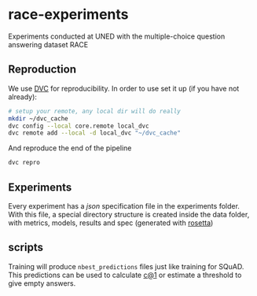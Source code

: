 # race-experiments
Experiments conducted at UNED with the multiple-choice question answering dataset RACE

## Reproduction
We use [DVC](https://dvc.org) for reproducibility. In order to use set it up (if you have not already):
```bash
# setup your remote, any local dir will do really
mkdir ~/dvc_cache
dvc config --local core.remote local_dvc
dvc remote add --local -d local_dvc "~/dvc_cache"
```

And reproduce the end of the pipeline
```bash
dvc repro
```

## Experiments
Every experiment has a _json_ specification file in the experiments folder. With this file, a special directory structure is created inside the data folder, with metrics, models, results and spec (generated with [rosetta](https://github.com/geblanco/rosetta))

## scripts
Training will produce `nbest_predictions` files just like training for SQuAD. This predictions can be used to calculate [c@1](https://www.researchgate.net/publication/220873174_A_Simple_Measure_to_Assess_Non-response) or estimate a threshold to give empty answers.

<!-- To estimate the threshold parameter of a multilingual BERT model (you have to finetune it first):
```bash
python ./evaluation/threshold.py results/multi-bert_is_test_false_eval_nbest_predictions.json
```

To calculate the c@1 value for RACE test set you have to compile the test split of RACE to a single file understandable by the evaluation script (`./evaluation/evaluation.py`):
```bash
# compile the dataset
compiled_dataset="../datasets/RACE/test/race_test_compiled_high.json"
predictions="results/multi-bert-high_is_test_true_eval_nbest_predictions.json"
python evaluation/compile_race.py --data ../datasets/RACE/test --partition high > $compiled_dataset
# evaluate results, aplying previously obtained threshold
python evaluation/evaluation.py $compiled_dataset $predictions -t 0.3784342485810497
```
 -->